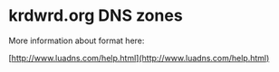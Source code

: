 krdwrd.org DNS zones
====================

More information about format here:

[http://www.luadns.com/help.html](http://www.luadns.com/help.html)
